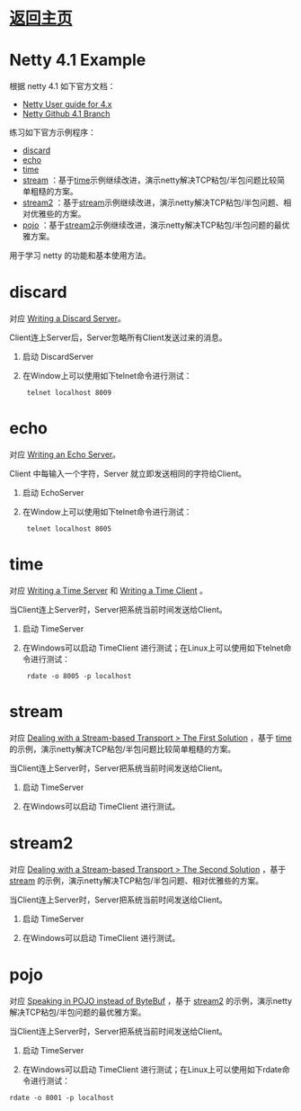 #  [返回主页](../index.md)

# Netty 4.1 Example

根据 netty 4.1 如下官方文档：

- [Netty User guide for 4.x](https://netty.io/wiki/user-guide-for-4.x.html)
- [Netty Github 4.1 Branch](https://github.com/netty/netty/)

练习如下官方示例程序：

- [discard](#discard)
- [echo](#echo)
- [time](#time)
- [stream](#stream) ：基于[time](#time)示例继续改进，演示netty解决TCP粘包/半包问题比较简单粗糙的方案。
- [stream2](#stream2) ：基于[stream](#stream)示例继续改进，演示netty解决TCP粘包/半包问题、相对优雅些的方案。
- [pojo](pojo) ：基于[stream2](#stream2)示例继续改进，演示netty解决TCP粘包/半包问题的最优雅方案。

用于学习 netty 的功能和基本使用方法。

# discard
对应 [Writing a Discard Server](https://netty.io/wiki/user-guide-for-4.x.html#wiki-h3-5)。

Client连上Server后，Server忽略所有Client发送过来的消息。

1. 启动 DiscardServer
2. 在Window上可以使用如下telnet命令进行测试：

        telnet localhost 8009

# echo
对应 [Writing an Echo Server](https://netty.io/wiki/user-guide-for-4.x.html#wiki-h3-7)。

Client 中每输入一个字符，Server 就立即发送相同的字符给Client。

1. 启动 EchoServer
2. 在Window上可以使用如下telnet命令进行测试：

        telnet localhost 8005

# time

对应 [Writing a Time Server](https://netty.io/wiki/user-guide-for-4.x.html#wiki-h3-8)  和 [Writing a Time Client](https://netty.io/wiki/user-guide-for-4.x.html#wiki-h3-9) 。

当Client连上Server时，Server把系统当前时间发送给Client。

1. 启动 TimeServer

2. 在Windows可以启动 TimeClient 进行测试；在Linux上可以使用如下telnet命令进行测试：

   

        rdate -o 8005 -p localhost

# stream

对应 [Dealing with a Stream-based Transport > The First Solution](https://netty.io/wiki/user-guide-for-4.x.html#wiki-h4-12) ，基于 [time ](#time)的示例，演示netty解决TCP粘包/半包问题比较简单粗糙的方案。

当Client连上Server时，Server把系统当前时间发送给Client。

1. 启动 TimeServer

2. 在Windows可以启动 TimeClient 进行测试。



# stream2

对应 [Dealing with a Stream-based Transport > The Second Solution](https://netty.io/wiki/user-guide-for-4.x.html#wiki-h4-13) ，基于 [stream](#stream) 的示例，演示netty解决TCP粘包/半包问题、相对优雅些的方案。

当Client连上Server时，Server把系统当前时间发送给Client。

1. 启动 TimeServer

2. 在Windows可以启动 TimeClient 进行测试。

# pojo

对应 [Speaking in POJO instead of  ByteBuf](https://netty.io/wiki/user-guide-for-4.x.html#wiki-h3-14) ，基于 [stream2](#stream2) 的示例，演示netty解决TCP粘包/半包问题的最优雅方案。

当Client连上Server时，Server把系统当前时间发送给Client。

1. 启动 TimeServer

2. 在Windows可以启动 TimeClient 进行测试；在Linux上可以使用如下rdate命令进行测试：



`rdate -o 8001 -p localhost`